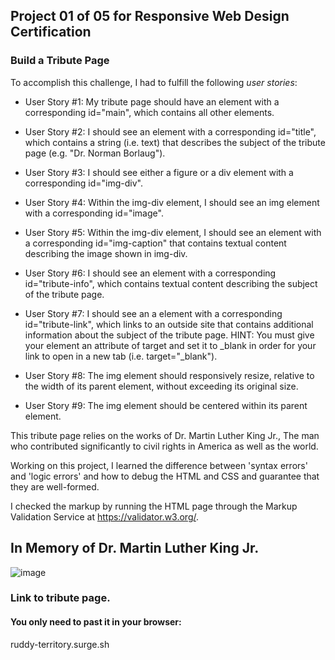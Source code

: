 ##  Project 01 of 05 for Responsive Web Design Certification

###  Build a  Tribute Page 

To accomplish this challenge, I had to fulfill the following *user stories*:

* User Story #1: My tribute page should have an element with a corresponding id="main", which contains all other elements.

* User Story #2: I should see an element with a corresponding id="title", which contains a string (i.e. text) that describes the subject of the tribute page (e.g. "Dr. Norman Borlaug").

* User Story #3: I should see either a figure or a div element with a corresponding id="img-div".

* User Story #4: Within the img-div element, I should see an img element with a corresponding id="image".

* User Story #5: Within the img-div element, I should see an element with a corresponding id="img-caption" that contains textual content describing the image shown in img-div.

* User Story #6: I should see an element with a corresponding id="tribute-info", which contains textual content describing the subject of the tribute page.

* User Story #7: I should see an a element with a corresponding id="tribute-link", which links to an outside site that contains additional information about the subject of the tribute page. HINT: You must give your element an attribute of target and set it to _blank in order for your link to open in a new tab (i.e. target="_blank").

* User Story #8: The img element should responsively resize, relative to the width of its parent element, without exceeding its original size.

* User Story #9: The img element should be centered within its parent element.


This tribute page relies on the works of Dr. Martin Luther King Jr., The man who contributed significantly to civil rights in America as well as the world.  

Working on this project, I learned the difference between 'syntax errors' and 'logic errors' and how to debug the HTML and CSS and guarantee that they are well-formed.

I checked the markup by running the HTML page through the Markup Validation Service at https://validator.w3.org/.

## In Memory of Dr. Martin Luther King Jr.

![image](https://user-images.githubusercontent.com/99361183/170900605-a0dae577-282a-46f3-a3db-bfca92c79593.png)

### Link to tribute page. 
#### You only need to past it in your browser:
 ruddy-territory.surge.sh






